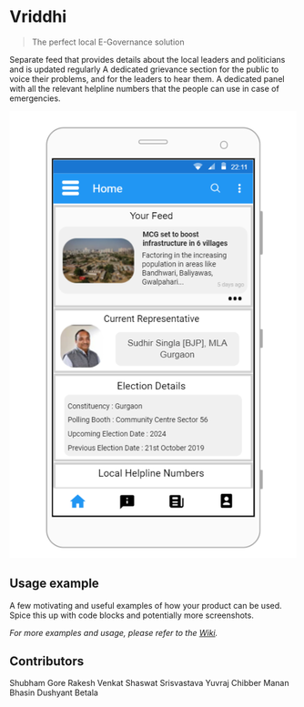 # Vriddhi
> The perfect local E-Governance solution

Separate feed that provides details about the local leaders and politicians and is updated regularly
A dedicated grievance section for the public to voice their problems, and for the leaders to hear them.
A dedicated panel with all the relevant helpline numbers that the people can use in case of emergencies.

![](home.png)



## Usage example

A few motivating and useful examples of how your product can be used. Spice this up with code blocks and potentially more screenshots.

_For more examples and usage, please refer to the [Wiki][wiki]._



## Contributors

Shubham Gore
Rakesh Venkat
Shaswat Srisvastava
Yuvraj Chibber
Manan Bhasin
Dushyant Betala

<!-- Markdown link & img dfn's -->
[npm-image]: https://img.shields.io/npm/v/datadog-metrics.svg?style=flat-square
[npm-url]: https://npmjs.org/package/datadog-metrics
[npm-downloads]: https://img.shields.io/npm/dm/datadog-metrics.svg?style=flat-square
[travis-image]: https://img.shields.io/travis/dbader/node-datadog-metrics/master.svg?style=flat-square
[travis-url]: https://travis-ci.org/dbader/node-datadog-metrics
[wiki]: https://github.com/yourname/yourproject/wiki

